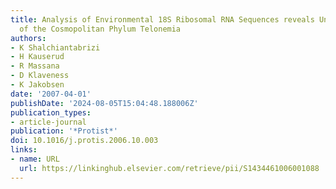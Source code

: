 ```yaml
---
title: Analysis of Environmental 18S Ribosomal RNA Sequences reveals Unknown Diversity
  of the Cosmopolitan Phylum Telonemia
authors:
- K Shalchiantabrizi
- H Kauserud
- R Massana
- D Klaveness
- K Jakobsen
date: '2007-04-01'
publishDate: '2024-08-05T15:04:48.188006Z'
publication_types:
- article-journal
publication: '*Protist*'
doi: 10.1016/j.protis.2006.10.003
links:
- name: URL
  url: https://linkinghub.elsevier.com/retrieve/pii/S1434461006001088
---
```

